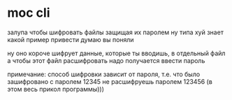 # moc cli
залупа чтобы шифровать файлы защищая их паролем ну типа хуй знает какой пример привести думаю вы поняли

ну оно короче шифрует данные, которые ты вводишь, в отдельный файл а чтобы этот файл расшифровать надо получается ввести пароль

примечание: способ шифровки зависит от пароля, т.е. что было зашифровано с паролем 12345 не расшифруешь паролем 123456 (в этом весь прикол программы)))
